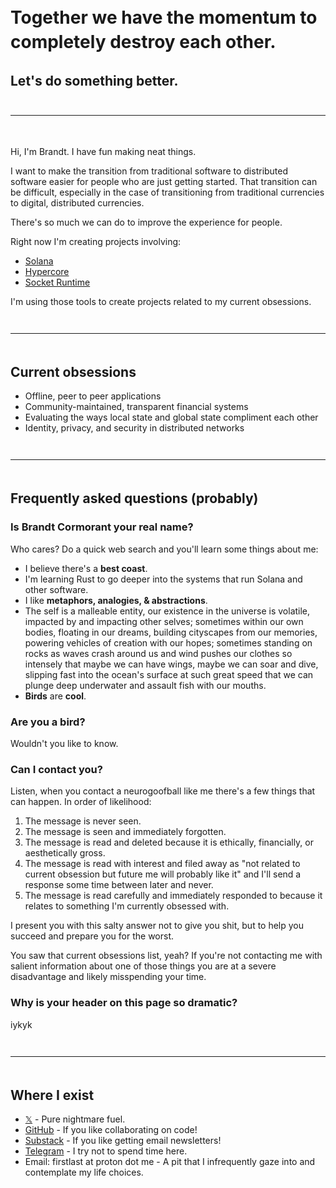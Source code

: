 <h1 style="line-height:1.4">
  Together we have the momentum to <br>completely destroy each other.
</h1>

<h2>Let's do something better.</h2>

<hr style="border-color:#353531; margin-top: 3em; margin-bottom:3.5em;">

Hi, I'm Brandt. I have fun making neat things.

I want to make the transition from traditional software to distributed software easier for people who are just getting started. That transition can be difficult, especially in the case of transitioning from traditional currencies to digital, distributed currencies.

There's so much we can do to improve the experience for people.

Right now I'm creating projects involving:

- [Solana](https://solana.com/)
- [Hypercore](https://github.com/holepunchto/hypercore)
- [Socket Runtime](https://github.com/socketsupply/socket)

I'm using those tools to create projects related to my current obsessions.

<hr style="border-color:#353531; margin-top: 3em; margin-bottom:3.5em;">

## Current obsessions

- Offline, peer to peer applications
- Community-maintained, transparent financial systems
- Evaluating the ways local state and global state compliment each other
- Identity, privacy, and security in distributed networks

<hr style="border-color:#353531; margin-top: 3em; margin-bottom:3.5em;">

## Frequently asked questions (probably)

### Is Brandt Cormorant your real name?

Who cares? Do a quick web search and you'll learn some things about me:

- I believe there's a **best coast**.
- I'm learning Rust to go deeper into the systems that run Solana and other software.
- I like **metaphors, analogies, & abstractions**.
- The self is a malleable entity, our existence in the universe is volatile, impacted by and impacting other selves; sometimes within our own bodies, floating in our dreams, building cityscapes from our memories, powering vehicles of creation with our hopes; sometimes standing on rocks as waves crash around us and wind pushes our clothes so intensely that maybe we can have wings, maybe we can soar and dive, slipping fast into the ocean's surface at such great speed that we can plunge deep underwater and assault fish with our mouths.
- **Birds** are **cool**.

### Are you a bird?

Wouldn't you like to know.

### Can I contact you?

Listen, when you contact a neurogoofball like me there's a few things that can happen. In order of likelihood:

1. The message is never seen.
2. The message is seen and immediately forgotten.
3. The message is read and deleted because it is ethically, financially, or aesthetically gross.
4. The message is read with interest and filed away as "not related to current obsession but future me will probably like it" and I'll send a response some time between later and never.
5. The message is read carefully and immediately responded to because it relates to something I'm currently obsessed with.

I present you with this salty answer not to give you shit, but to help you succeed and prepare you for the worst.

You saw that current obsessions list, yeah? If you're not contacting me with salient information about one of those things you are at a severe disadvantage and likely misspending your time.

### Why is your header on this page so dramatic?

iykyk

<hr style="border-color:#353531; margin-top: 3em; margin-bottom:3.5em;">

## Where I exist

- [𝕏](https://x.com/brandtcormorant) - Pure nightmare fuel.
- [GitHub](https://github.com/brandtcormorant) - If you like collaborating on code!
- [Substack](https://brandtcormorant.substack.com) - If you like getting email newsletters!
- [Telegram](https://t.me/brandtcormorantprojects) - I try not to spend time here. 
- Email: firstlast at proton dot me - A pit that I infrequently gaze into and contemplate my life choices.

<br>
